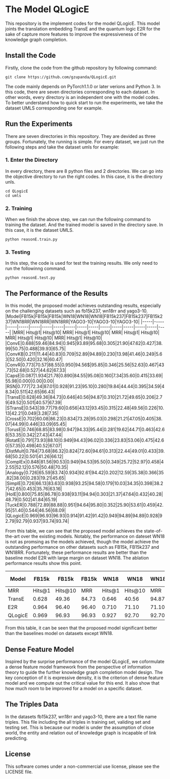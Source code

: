 # The Model QLogicE

This repository is the implement codes for the model QLogicE. This model joints the translation embedding TransE and the quantum logic E2R for the sake of capture more features to improve the expressiveness of the knowledge graph completion. 
## Install the Code 

Firstly, clone the code from the github repository by following command:
```
git clone https://github.com/gzupanda/QLogicE.git
```
The code mainly depends on PyTorch1.1.0 or later verions and Python 3. In this code, there are seven directories corresponding to each dataset. In other words, every directory is an independent one with the model codes. To better understand how to quick start to run the experiments, we take the dataset UMLS corresponding one for example.
## Run the Experiments
There are seven directories in this repository. They are devided as three groups. Fortunately, the running is simple. For every dataset, we just run the following steps and take the dataset umls for example:
### 1. Enter the Directory
In every directory, there are 8 python files and 2 directories. We can go into the objective directory to run the right codes. In this case, it is the directory unls.
```
cd QLogicE
cd umls
```
### 2. Training
When we finish the above step, we can run the following command to training the dataset. And the trained model is saved in the directory save. In this case, it is the dataset UMLS.
```
python reasonE.train.py
```
### 3. Testing
In this step, the code is used for test the training results. We only need to run the followinng command.
```
python reasonE.test.py
```
## The Performance of the Results
In this model, the proposed model achieves outstanding results, especially on the challenging datasets such as fb15k237, wn18rr and yago3-10.
|Model|FB15k|FB15k|FB15k|WN18|WN18|WN18|FB15k237|FB15k237|FB15k237|WN18RR|WN18RR|WN18RR|YAGO3-10|YAGO3-10|YAGO3-10|
|-----|-----|-----|-----|-----|-----|-----|-----|-----|-----|-----|-----|-----|-----|-----|-----|
|MRR| Hits@1| Hits@10| MRR| Hits@1| Hits@10| MRR| Hits@1| Hits@10| MRR| Hits@1| Hits@10| MRR| Hits@1| Hits@10|
|ConvE|0.688|59.46|84.94|0.945|93.89|95.68|0.305|21.90|47.62|0.427|38.99|50.75|0.488|39.93|65.75|
|ConvKB|0.211|11.44|40.83|0.709|52.89|94.89|0.230|13.98|41.46|0.249|5.63|52.50|0.420|32.16|60.47|
|ConvR|0.773|70.57|88.55|0.950|94.56$|95.85|0.346|25.56|52.63|0.467|43.73|52.68|0.527|44.62|67.33|
|CapsE|0.087|1.934|21.78|0.890|84.55|95.08|0.160|7.34|35.60|0.415|33.69|55.98|0.000|0.00|0.00|
|RSN|0.777|72.34|87.01|0.928|91.23|95.10|0.280|19.84|44.44|0.395|34.59|48.34|0.511|42.65|66.43|
|TransE|0.628|49.36|84.73|0.646|40.56|94.87|0.310|21.72|49.65|0.206|2.79|49.52|0.501|40.57|67.39|
|STransE|0.543|39.77|79.60|0.656|43.12|93.45|0.315|22.48|49.56|0.226|10.13|42.21|0.049|3.28|7.35|
|CrossE|0.702|60.08|86.23|0.834|73.28|95.03|0.298|21.21|47.05|0.405|38.07|44.99|0.446|33.09|65.45|
|TorusE|0.746|68.85|83.98|0.947|94.33|95.44|0.281|19.62|44.71|0.463|42.68|53.35|0.342|27.43|47.44|
|RotatE|0.791|73.93|88.10|0.949|94.43|96.02|0.336|23.83|53.06|0.475|42.60|57.35|0.498|40.52|67.07|
|DistMult|0.784|73.68|86.32|0.824|72.60|94.61|0.313|22.44|49.01|0.433|39.68|50.22|0.501|41.26|66.12|
|ComplEx|0.848|81.56|90.53|0.949|94.53|95.50|0.349|25.72|52.97|0.458|42.55|52.12|0.576|50.48|70.35|
|Analogy|0.726|65.59|83.74|0.934|92.61|94.42|0.202|12.59|35.38|0.366|35.82|38.00|0.283|19.21|45.65|
|SimplE|0.726|66.13|83.63|0.938|93.25|94.58|0.179|10.03|34.35|0.398|38.27|42.65|0.453|35.76|63.16|
|HolE|0.800|75.85|86.78|0.938|93.11|94.94|0.303|21.37|47.64|0.432|40.28|48.79|0.502|41.84|65.19|
|TuckER|0.788|72.89|88.88|0.951|94.64|95.80|0.352|25.90|53.61|0.459|42.95|51.40|0.544|46.56|68.09|
|QLogicE|0.969|96.93|96.93|0.914|91.42|91.42|0.949|94.89|94.89|0.928|92.79|92.79|0.937|93.74|93.74|

From this table, we can see that the proposed model achieves the state-of-the-art over the existing models. Notably, the performance on dateset WN18 is not as promsing as the models achieved, though the model achieve the outstanding performance on other datasets such as FB15k, FB15k237 and WN18RR. Fortunately, these performance results are better than the baseline model E2R with large margin on dataset WN18. The ablation performance results show this point.

|Model|FB15k|FB15k|FB15k|WN18|WN18|WN18|FB15k237|FB15k237|FB15k237|WN18RR|WN18RR|WN18RR|YAGO3-10|YAGO3-10|YAGO3-10|
|-----|-----|-----|-----|-----|-----|-----|-----|-----|-----|-----|-----|-----|-----|-----|-----|
|MRR| Hits@1| Hits@10| MRR| Hits@1| Hits@10| MRR| Hits@1| Hits@10| MRR| Hits@1| Hits@10| MRR| Hits@1| Hits@10|
TransE|0.628|49.36|84.73|0.646|40.56|94.87|0.310|21.72|49.65|0.206|2.79|49.52|0.501|40.57|67.39|
|E2R|0.964|96.40|96.40|0.710|71.10|71.10|0.584|58.40|58.40|0.477|47.70|47.70|0.830|83.00|83.00|
|QLogicE|0.969|96.93|96.93|0.927|92.70|92.70|0.949|94.89|94.89|0.928|92.79|92.79|0.937|93.74|93.74|

From this table, it can be seen that the proposed model significant better than the baselines model on datasets except WN18.
## Dense Feature Model
Inspired by the surprise performance of the model QLogicE, we coformulate a dense feature model framework from the perspective of information theory to guide the further knowledge graph completion model design. The key conception of it is expressive density, it is the criterion of dense feature model and we compute out the critical value for this end. It also show that how much room to be improved for a model on a specific dataset.
## The Triples Data
In the datasets fb15k237, wn18rr and yago3-10, there are a text file name triples. This file including the all triples in training set, validing set and testing set. This is because our model is under the assumption of close world, the entity and relation out of knowledge graph is incapable of link predicting.

## License

This software comes under a non-commercial use license, please see the LICENSE file.
